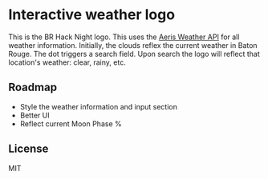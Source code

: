 # Interactive weather logo

This is the BR Hack Night logo. This uses the [Aeris Weather API](https://www.aerisweather.com/) for all weather information. Initially, the clouds reflex the current weather in Baton Rouge. The dot triggers a search field. Upon search the logo will reflect that location's weather: clear, rainy, etc.

## Roadmap

- Style the weather information and input section
- Better UI
- Reflect current Moon Phase % 

## License

MIT
